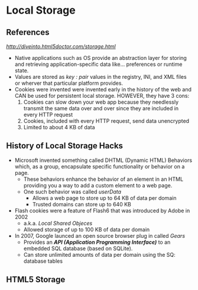 # Local Storage

## References

<cite><http://diveinto.html5doctor.com/storage.html></cite>

- Native applications such as OS provide an abstraction layer for storing and retrieving application-specific data like... preferences or runtime state.
- Values are stored as _key : pair_ values in the registry, INI, and XML files or wherver that particular platform provides.
- Cookies were invented were invented early in the history of the web and CAN be used for persistent local storage. HOWEVER, they have 3 cons:
  1. Cookies can slow down your web app because they needlessly transmit the same data over and over since they are included in every HTTP request
  2. Cookies, included with every HTTP request, send data unencrypted
  3. Limited to about 4 KB of data

## History of Local Storage Hacks

- Microsoft invented something called DHTML (Dynamic HTML) Behaviors which, as a group, encapsulate specific functionality or behavior on a page.
  - These behaviors enhance the behavior of an element in an HTML providing you a way to add a custom element to a web page. 
  - One such behavior was called _userData_
    - Allows a web page to store up to 64 KB of data per domain
    - Trusted domains can store up to 640 KB
- Flash cookies were a feature of Flash6 that was introduced by Adobe in 2002
  - a.k.a. _Local Shared Objeces_
  - Allowed storage of up to 100 KB of data per domain
- In 2007, Google launced an open source browser plug in called _Gears_
  - Provides an ***API (Application Programming Interface)*** to an embedded SQL database (based on SQLite).
  - Can store unlimited amounts of data per domain using the SQ: database tables


## HTML5 Storage
